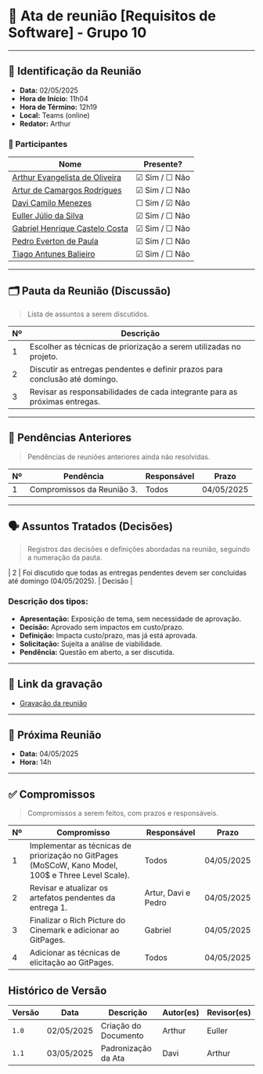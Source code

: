 # 📝 Ata de reunião [Requisitos de Software] - Grupo 10

---

## 📌 Identificação da Reunião

- **Data:** 02/05/2025
- **Hora de Início:** 11h04
- **Hora de Término:** 12h19
- **Local:** Teams (online)
- **Redator:** Arthur

### 👥 Participantes

| Nome | Presente? |
|------|-----------|
|[Arthur Evangelista de Oliveira](https://github.com/arthurevg)| ☑ Sim / ☐ Não |
|[Artur de Camargos Rodrigues](https://github.com/ArturDCR)| ☑ Sim / ☐ Não |
|[Davi Camilo Menezes](https://github.com/Davicamilo23)| ☐ Sim / ☑ Não |
|[Euller Júlio da Silva](https://github.com/Potatoyz908)| ☑ Sim / ☐ Não |
|[Gabriel Henrique Castelo Costa](https://github.com/GabrielCastelo-31)| ☑ Sim / ☐ Não |
|[Pedro Everton de Paula](https://github.com/pedroeverton217)| ☑ Sim / ☐ Não |
|[Tiago Antunes Balieiro](https://github.com/tiagobalieiro)| ☑ Sim / ☐ Não |

---

## 🗂️ Pauta da Reunião (Discussão)

> Lista de assuntos a serem discutidos.

| Nº | Descrição |
|----|-----------|
| 1  | Escolher as técnicas de priorização a serem utilizadas no projeto. |
| 2  | Discutir as entregas pendentes e definir prazos para conclusão até domingo. |
| 3  | Revisar as responsabilidades de cada integrante para as próximas entregas. |

---

## 🔁 Pendências Anteriores

> Pendências de reuniões anteriores ainda não resolvidas.

| Nº | Pendência | Responsável | Prazo |
|----|-----------|-------------|-------|
| 1  | Compromissos da Reunião 3. | Todos | 04/05/2025 |

---

## 🗣️ Assuntos Tratados (Decisões)

> Registros das decisões e definições abordadas na reunião, seguindo a numeração da pauta.

| 2  | Foi discutido que todas as entregas pendentes devem ser concluídas até domingo (04/05/2025). | Decisão |

### Descrição dos tipos:

- **Apresentação:** Exposição de tema, sem necessidade de aprovação.
- **Decisão:** Aprovado sem impactos em custo/prazo.
- **Definição:** Impacta custo/prazo, mas já está aprovada.
- **Solicitação:** Sujeita a análise de viabilidade.
- **Pendência:** Questão em aberto, a ser discutida.

---

## 🎥 Link da gravação

- <a href="https://youtu.be/6i2GaG3npPE&t=1" target="_blank">Gravação da reunião</a>

---

## 📆 Próxima Reunião

- **Data:**  04/05/2025
- **Hora:**  14h

---

## ✅ Compromissos

> Compromissos a serem feitos, com prazos e responsáveis.

| Nº | Compromisso | Responsável | Prazo |
|----|-------------|-------------|-------|
| 1  | Implementar as técnicas de priorização no GitPages (MoSCoW, Kano Model, 100$ e Three Level Scale). | Todos | 04/05/2025 |
| 2  | Revisar e atualizar os artefatos pendentes da entrega 1. | Artur, Davi e Pedro | 04/05/2025 |
| 3  | Finalizar o Rich Picture do Cinemark e adicionar ao GitPages. | Gabriel | 04/05/2025 |
| 4  | Adicionar as técnicas de elicitação ao GitPages. | Todos | 04/05/2025 |

## Histórico de Versão

| Versão | Data          | Descrição                          | Autor(es)     |  Revisor(es)  |
| ------ | ------------- | ---------------------------------- | ------------- | ------------- |
| `1.0`  |  02/05/2025 |  Criação do Documento | Arthur  | Euller |
| `1.1`  |  03/05/2025 |  Padronização da Ata | Davi | Arthur |

